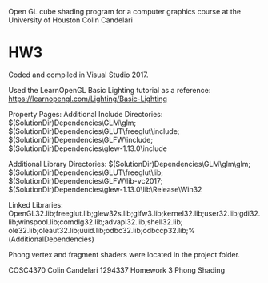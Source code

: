 Open GL cube shading program for a computer graphics course at the University of Houston
Colin Candelari

# HW3

Coded and compiled in Visual Studio 2017.

Used the LearnOpenGL Basic Lighting tutorial as a reference: 
https://learnopengl.com/Lighting/Basic-Lighting

Property Pages: Additional Include Directories: 
$(SolutionDir)Dependencies\GLM\glm;
$(SolutionDir)Dependencies\GLUT\freeglut\include;
$(SolutionDir)Dependencies\GLFW\include;
$(SolutionDir)Dependencies\glew-1.13.0\include

Additional Library Directories:
$(SolutionDir)Dependencies\GLM\glm\glm;
$(SolutionDir)Dependencies\GLUT\freeglut\lib;
$(SolutionDir)Dependencies\GLFW\lib-vc2017;
$(SolutionDir)Dependencies\glew-1.13.0\lib\Release\Win32

Linked Libraries: 
OpenGL32.lib;freeglut.lib;glew32s.lib;glfw3.lib;kernel32.lib;user32.lib;gdi32.lib;winspool.lib;comdlg32.lib;advapi32.lib;shell32.lib;
ole32.lib;oleaut32.lib;uuid.lib;odbc32.lib;odbccp32.lib;%(AdditionalDependencies)

Phong vertex and fragment shaders were located in the project folder.

COSC4370 Colin Candelari 1294337 Homework 3 Phong Shading
